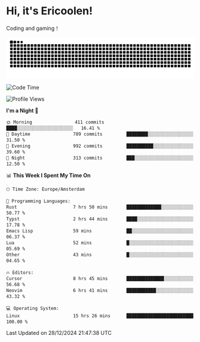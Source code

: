 # Hi, it's Ericoolen!
Coding and gaming！

<picture>
  <source media="(prefers-color-scheme: dark)" srcset="https://raw.githubusercontent.com/Eric-Song-Nop/Eric-Song-Nop/output/github-contribution-grid-snake-dark.svg">
  <source media="(prefers-color-scheme: light)" srcset="https://raw.githubusercontent.com/Eric-Song-Nop/Eric-Song-Nop/output/github-contribution-grid-snake.svg">
  <img alt="github contribution grid snake animation" src="https://raw.githubusercontent.com/Eric-Song-Nop/Eric-Song-Nop/output/github-contribution-grid-snake.svg">
</picture>

<!--START_SECTION:waka-->
![Code Time](http://img.shields.io/badge/Code%20Time-1%2C705%20hrs%2051%20mins-blue)

![Profile Views](http://img.shields.io/badge/Profile%20Views-3-blue)

**I'm a Night 🦉** 

```text
🌞 Morning                411 commits         ████░░░░░░░░░░░░░░░░░░░░░   16.41 % 
🌆 Daytime                789 commits         ████████░░░░░░░░░░░░░░░░░   31.50 % 
🌃 Evening                992 commits         ██████████░░░░░░░░░░░░░░░   39.60 % 
🌙 Night                  313 commits         ███░░░░░░░░░░░░░░░░░░░░░░   12.50 % 
```


📊 **This Week I Spent My Time On** 

```text
🕑︎ Time Zone: Europe/Amsterdam

💬 Programming Languages: 
Rust                     7 hrs 50 mins       █████████████░░░░░░░░░░░░   50.77 % 
Typst                    2 hrs 44 mins       ████░░░░░░░░░░░░░░░░░░░░░   17.78 % 
Emacs Lisp               59 mins             ██░░░░░░░░░░░░░░░░░░░░░░░   06.37 % 
Lua                      52 mins             █░░░░░░░░░░░░░░░░░░░░░░░░   05.69 % 
Other                    43 mins             █░░░░░░░░░░░░░░░░░░░░░░░░   04.65 % 

🔥 Editors: 
Cursor                   8 hrs 45 mins       ██████████████░░░░░░░░░░░   56.68 % 
Neovim                   6 hrs 41 mins       ███████████░░░░░░░░░░░░░░   43.32 % 

💻 Operating System: 
Linux                    15 hrs 26 mins      █████████████████████████   100.00 % 
```


 Last Updated on 28/12/2024 21:47:38 UTC
<!--END_SECTION:waka-->
